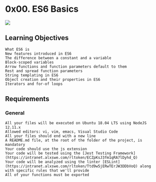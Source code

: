 # 0x00. ES6 Basics

![](https://s3.amazonaws.com/alx-intranet.hbtn.io/uploads/medias/2019/12/08806026ef621f900121.png?X-Amz-Algorithm=AWS4-HMAC-SHA256&X-Amz-Credential=AKIARDDGGGOUSBVO6H7D%2F20230817%2Fus-east-1%2Fs3%2Faws4_request&X-Amz-Date=20230817T205951Z&X-Amz-Expires=86400&X-Amz-SignedHeaders=host&X-Amz-Signature=37f4297b04d8d90eb44ed02c70e739c9dee657f534c605970aa7404b2e28733f)


## Learning Objectives

    What ES6 is
    New features introduced in ES6
    The difference between a constant and a variable
    Block-scoped variables
    Arrow functions and function parameters default to them
    Rest and spread function parameters
    String templating in ES6
    Object creation and their properties in ES6
    Iterators and for-of loops

## Requirements
### General

    All your files will be executed on Ubuntu 18.04 LTS using NodeJS 12.11.x
    Allowed editors: vi, vim, emacs, Visual Studio Code
    All your files should end with a new line
    A README.md file, at the root of the folder of the project, is mandatory
    Your code should use the js extension
    Your code will be tested using the [Jest Testing Framework](https://intranet.alxswe.com/rltoken/ECZpKsJ3fm1qRA7lDyhd_Q)
    Your code will be analyzed using the linter [ESLint](https://intranet.alxswe.com/rltoken/Ttd9w5jERwTErJW3DDbVoQ) along with specific rules that we'll provide
    All of your functions must be exported

